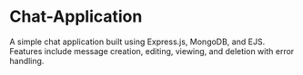 # Chat-Application
A simple chat application built using Express.js, MongoDB, and EJS. Features include message creation, editing, viewing, and deletion with error handling.
